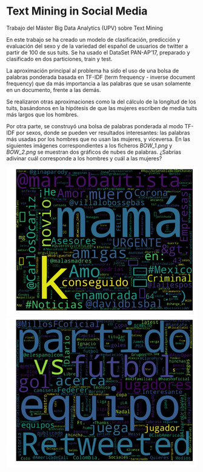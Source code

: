 # Text Mining in Social Media
Trabajo del Máster Big Data Analytics (UPV) sobre Text Mining

En este trabajo se ha creado un modelo de clasificación, predicción y evaluación del sexo y de la variedad del español de usuarios de twitter a partir de 100 de sus tuits. Se ha usado el DataSet PAN-AP’17, preparado y clasificado en dos particiones, train y test. 

La aproximación principal al problema ha sido el uso de una bolsa de palabras ponderada basada en TF-IDF (term frequency - inverse document frequency) que da más importancia a las palabras que se usan solamente en un documento, frente a las demás.

Se realizaron otras aproximaciones como la del cálculo de la longitud de los tuits, basándonos en la hipótesis de que las mujeres escriben de media tuits más largos que los hombres. 

Por otra parte, se construyó una bolsa de palabras ponderada al modo TF-IDF por sexos, donde se pueden ver resultados interesantes: las palabras más usadas por los hombres que no usan las mujeres, y viceversa. En las siguientes imágenes correspondientes a los ficheros *BOW_1.png* y *BOW_2.png* se muestran dos gráficos de nubes de palabras. ¿Sabrías adivinar cuál corresponde a los hombres y cuál a las mujeres?

![texto cualquiera por si no carga la imagen](https://github.com/albertofp83/Text-Mining-in-Social-Media/blob/master/images/BOW_1.png)
![texto cualquiera por si no carga la imagen](https://github.com/albertofp83/Text-Mining-in-Social-Media/blob/master/images/BOW_2.png)

